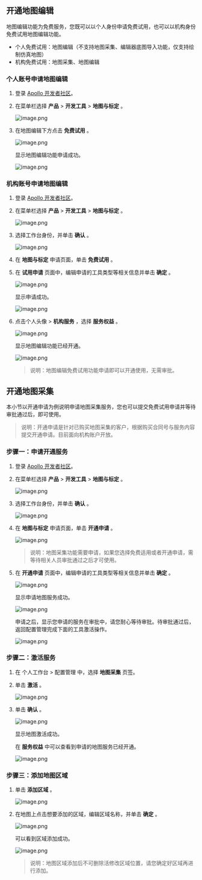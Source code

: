 ## 开通地图编辑

地图编辑功能为免费服务，您既可以以个人身份申请免费试用，也可以以机构身份免费试用地图编辑功能。

- 个人免费试用：地图编辑（不支持地图采集、编辑器底图导入功能，仅支持绘制仿真地图）
- 机构免费试用：地图采集、地图编辑

### 个人账号申请地图编辑

1. 登录 [Apollo 开发者社区](https://apollo.baidu.com/)。

2. 在菜单栏选择 **产品** > **开发工具** > **地图与标定** 。

   ![image.png](https://bce.bdstatic.com/doc/Apollo-Homepage-Document/Apollo_Studio/image_00474f7.png)

3. 在地图编辑下方点击 **免费试用** 。

   ![image.png](https://bce.bdstatic.com/doc/Apollo-Homepage-Document/Apollo_Studio/image_addb524.png)

   显示地图编辑功能申请成功。

   ![image.png](https://bce.bdstatic.com/doc/Apollo-Homepage-Document/Apollo_Studio/image_8c23076.png)

### 机构账号申请地图编辑

1. 登录 [Apollo 开发者社区](https://apollo.baidu.com/)。

2. 在菜单栏选择 **产品** > **开发工具** > **地图与标定** 。

   ![image.png](https://bce.bdstatic.com/doc/Apollo-Homepage-Document/Apollo_Studio/image_00474f7.png)

3. 选择工作台身份，并单击 **确认** 。

   ![image.png](https://bce.bdstatic.com/doc/Apollo-Homepage-Document/Apollo_Studio/image_6419eb4.png)

4. 在 **地图与标定** 申请页面，单击 **免费试用** 。

5. 在 **试用申请** 页面中，编辑申请的工具类型等相关信息并单击 **确定** 。

   ![image.png](https://bce.bdstatic.com/doc/Apollo-Homepage-Document/Apollo_Studio/image_40ca5bc.png)

   显示申请成功。

   ![image.png](https://bce.bdstatic.com/doc/Apollo-Homepage-Document/Apollo_Studio/image_99f11ed.png)

6. 点击个人头像 > **机构服务** ，选择 **服务权益** 。

   ![image.png](https://bce.bdstatic.com/doc/Apollo-Homepage-Document/Apollo_Studio/image_451bc1a.png)

   显示地图编辑功能已经开通。

   ![image.png](https://bce.bdstatic.com/doc/Apollo-Homepage-Document/Apollo_Studio/image_9f15406.png)

   > 说明：地图编辑免费试用功能申请即可以开通使用，无需审批。

## 开通地图采集

本小节以开通申请为例说明申请地图采集服务，您也可以提交免费试用申请并等待审批通过后，即可使用。

> 说明：开通申请是针对已购买地图采集的客户，根据购买合同号与服务内容提交开通申请。目前面向机构账户开放。

### 步骤一：申请开通服务

1. 登录 [Apollo 开发者社区](https://apollo.baidu.com/)。

2. 在菜单栏选择 **产品** > **开发工具** > **地图与标定** 。

   ![image.png](https://bce.bdstatic.com/doc/Apollo-Homepage-Document/Apollo_Studio/image_4d9ed43.png)

3. 选择工作台身份，并单击 **确认** 。

   ![image.png](https://bce.bdstatic.com/doc/Apollo-Homepage-Document/Apollo_Studio/image_6419eb4.png)

4. 在 **地图与标定** 申请页面，单击 **开通申请** 。

   ![image.png](https://bce.bdstatic.com/doc/Apollo-Homepage-Document/Apollo_Studio/image_f4745e5.png)

   > 说明：地图采集功能需要申请，如果您选择免费适用或者开通申请，需等待相关人员审批通过之后才可使用。

5. 在 **开通申请** 页面中，编辑申请的工具类型等相关信息并单击 **确定** 。

   ![image.png](https://bce.bdstatic.com/doc/Apollo-Homepage-Document/Apollo_Studio/image_c079d66.png)

   显示申请地图服务成功。

   ![image.png](https://bce.bdstatic.com/doc/Apollo-Homepage-Document/Apollo_Studio/image_acfff98.png)

   申请之后，显示您申请的服务在审批中，请您耐心等待审批。待审批通过后，返回配置管理完成下面的工具激活操作。

   ![image.png](https://bce.bdstatic.com/doc/Apollo-Homepage-Document/Apollo_Studio/image_271b591.png)

### 步骤二：激活服务

1. 在 个人工作台 > 配置管理 中，选择 **地图采集** 页签。
2. 单击 **激活** 。

   ![image.png](https://bce.bdstatic.com/doc/Apollo-Homepage-Document/Apollo_Studio/image_a507166.png)

3. 单击 **确认** 。

   ![image.png](https://bce.bdstatic.com/doc/Apollo-Homepage-Document/Apollo_Studio/image_d4690a2.png)

   显示地图激活成功。

   在 **服务权益** 中可以查看到申请的地图服务已经开通。

   ![image.png](https://bce.bdstatic.com/doc/Apollo-Homepage-Document/Apollo_Studio/image_6a7b2be.png)

### 步骤三：添加地图区域

1. 单击 **添加区域** 。

   ![image.png](https://bce.bdstatic.com/doc/Apollo-Homepage-Document/Apollo_Studio/image_365eba2.png)

2. 在地图上点击想要添加的区域，编辑区域名称，并单击 **确定** 。

   ![image.png](https://bce.bdstatic.com/doc/Apollo-Homepage-Document/Apollo_Studio/image_f1abe7c.png)

   可以看到区域添加成功。

   ![image.png](https://bce.bdstatic.com/doc/Apollo-Homepage-Document/Apollo_Studio/image_5372863.png)

   > 说明：地图区域添加后不可删除活修改区域位置，请您确定好区域再进行添加。
